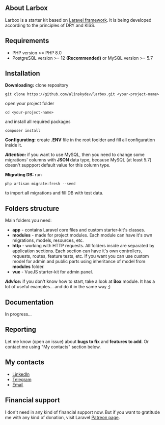 ## About Larbox

Larbox is a starter kit based on [Laravel framework](https://laravel.com). It is being developed according to the principles of DRY and KISS. 

## Requirements
- PHP version >= PHP 8.0
- PostgreSQL version >= 12 **(Recommended)** or MySQL version >= 5.7

## Installation

**Downloading:** clone repository
```
git clone https://github.com/alinskydev/larbox.git <your-project-name>
```
open your project folder
```
cd <your-project-name>
```
and install all required packages
```
composer install
```

**Configurating:** create **.ENV** file in the root foolder and fill all configuration inside it.

***Attention:*** if you want to use MySQL, then you need to change some migrations' columns with **JSON** data type, because MySQL (at least 5.7) doesn't suppport default value for this column type.

**Migrating DB:** run
```
php artisan migrate:fresh --seed
```
to import all migrations and fill DB with test data.

## Folders structure

Main folders you need:
- **app** - contains Laravel core files and custom starter-kit's classes.
- **modules** - made for project modules. Each module can have it's own migrations, models, resources, etc.
- **http** - working with HTTP requests. All folders inside are separated by application sections. Each section can have it's own controllers, requests, routes, feature tests, etc. If you want you can use custom model for admin and public parts using inheritance of model from **modules** folder.
- **vue** - VueJS starter-kit for admin panel.

***Advice:*** if you don't know how to start, take a look at **Box** module. It has a lot of useful examples... and do it in the same way ;)

## Documentation
In progress...

## Reporting

Let me know (open an issue) about **bugs to fix** and **features to add**. Or contact me using "My contacts" section below.

## My contacts

- [LinkedIn](https://www.linkedin.com/in/dmitry-alinsky)
- [Telegram](https://t.me/alinsky)
- [Email](mailto:alinsky.dmitry@gmail.com)

## Financial support

I don't need in any kind of financial support now. But if you want to gratitude me with any kind of donation, visit Laravel [Patreon page](https://patreon.com/taylorotwell).